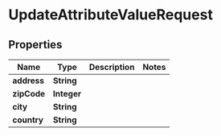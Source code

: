 

# UpdateAttributeValueRequest

## Properties

Name | Type | Description | Notes
------------ | ------------- | ------------- | -------------
**address** | **String** |  | 
**zipCode** | **Integer** |  | 
**city** | **String** |  | 
**country** | **String** |  | 



